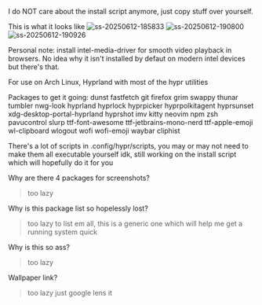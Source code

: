 I do NOT care about the install script anymore, just copy stuff over yourself.

This is what it looks like
![ss-20250612-185833](https://github.com/user-attachments/assets/2de6c28f-c8ec-408f-b0e4-8776d17bbdfb)
![ss-20250612-190800](https://github.com/user-attachments/assets/0218c13b-a5a9-4661-8e9a-317e58abb51b)
![ss-20250612-190926](https://github.com/user-attachments/assets/ef2df868-8494-4f9f-9b5f-fc7f0de102d4)

Personal note: install intel-media-driver for smooth video playback in browsers. No idea why it isn't installed by defaut on modern intel devices but there's that.

For use on Arch Linux, Hyprland with most of the hypr utilities

Packages to get it going:
dunst fastfetch git firefox grim swappy thunar tumbler nwg-look hyprland hyprlock hyprpicker hyprpolkitagent hyprsunset xdg-desktop-portal-hyprland hyprshot imv kitty neovim npm zsh pavucontrol slurp ttf-font-awesome ttf-jetbrains-mono-nerd ttf-apple-emoji wl-clipboard wlogout wofi wofi-emoji waybar cliphist

There's a lot of scripts in .config/hypr/scripts, you may or may not need to make them all executable yourself idk, still working on the install script which will hopefully do it for you

Why are there 4 packages for screenshots?
>too lazy

Why is this package list so hopelessly lost?
>too lazy to list em all, this is a generic one which will help me get a running system quick

Why is this so ass?
>too lazy

Wallpaper link?
>too lazy just google lens it
